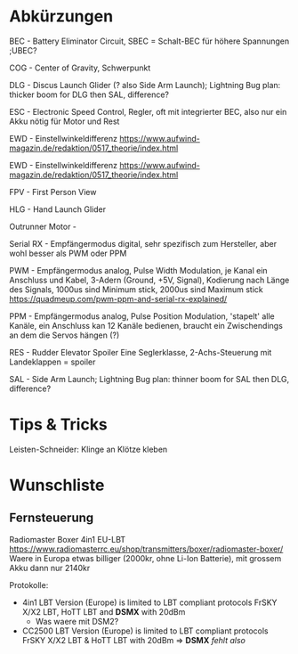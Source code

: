 # Abkürzungen

BEC - Battery Eliminator Circuit, SBEC = Schalt-BEC für höhere Spannungen
;UBEC?

COG - Center of Gravity, Schwerpunkt

DLG - Discus Launch Glider (? also Side Arm Launch); Lightning Bug plan: thicker boom for DLG then SAL, difference?

ESC - Electronic Speed Control, Regler, oft mit integrierter BEC, also nur ein Akku nötig für Motor und Rest

EWD - Einstellwinkeldifferenz <https://www.aufwind-magazin.de/redaktion/0517_theorie/index.html>

EWD - Einstellwinkeldifferenz <https://www.aufwind-magazin.de/redaktion/0517_theorie/index.html>

FPV - First Person View

HLG - Hand Launch Glider

Outrunner Motor - 

Serial RX - Empfängermodus digital, sehr spezifisch zum Hersteller, aber wohl besser als PWM oder PPM 

PWM - Empfängermodus analog, Pulse Width Modulation, je Kanal ein Anschluss und Kabel, 3-Adern (Ground, +5V, Signal), Kodierung nach Länge des Signals, 1000us sind Minimum stick, 2000us sind Maximum stick <https://quadmeup.com/pwm-ppm-and-serial-rx-explained/>

PPM - Empfängermodus analog, Pulse Position Modulation, 'stapelt' alle Kanäle, ein Anschluss kan 12 Kanäle bedienen, braucht ein Zwischendings an dem die Servos hängen (?) 

RES - Rudder Elevator Spoiler Eine Seglerklasse, 2-Achs-Steuerung mit Landeklappen = spoiler

SAL - Side Arm Launch; Lightning Bug plan: thinner boom for SAL then DLG, difference?

# Tips & Tricks

Leisten-Schneider: Klinge an Klötze kleben

# Wunschliste

## Fernsteuerung
Radiomaster Boxer 4in1 EU-LBT
<https://www.radiomasterrc.eu/shop/transmitters/boxer/radiomaster-boxer/>
Waere in Europa etwas billiger (2000kr, ohne Li-Ion Batterie), mit grossem Akku dann nur 2140kr

Protokolle:
* 4in1 LBT Version (Europe) is limited to LBT compliant protocols FrSKY X/X2 LBT, HoTT LBT and **DSMX** with 20dBm
  *  Was waere mit DSM2?
* CC2500 LBT Version (Europe) is limited to LBT compliant protocols FrSKY X/X2 LBT & HoTT LBT with 20dBm => **DSMX** *fehlt also*
